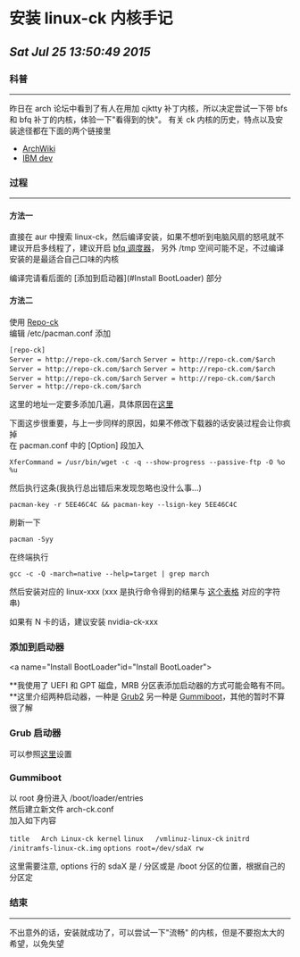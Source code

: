 # 安装 linux-ck 内核手记
## *Sat Jul 25 13:50:49 2015*

### 科普
******
昨日在 arch 论坛中看到了有人在用加 cjktty 补丁内核，所以决定尝试一下带 bfs 和 bfq 补丁的内核，体验一下"看得到的快"。
有关 ck 内核的历史，特点以及安装途径都在下面的两个链接里  
- [ArchWiki](http://www.ibm.com/developerworks/cn/linux/l-cn-bfs/)
- [IBM dev](https://wiki.archlinux.org/index.php/Linux-ck)

### 过程
******
#### **方法一**

直接在 aur 中搜索 linux-ck，然后编译安装，如果不想听到电脑风扇的怒吼就不建议开启多线程了，建议开启 [bfq 调度器](http://algo.ing.unimo.it/people/paolo/disk_sched/)，
另外 /tmp 空间可能不足，不过编译安装的是最适合自己口味的内核

编译完请看后面的 [添加到启动器](#Install BootLoader) 部分

#### **方法二**

使用 [Repo-ck](https://wiki.archlinux.org/index.php/Repo-ck)  
编辑 /etc/pacman.conf 添加

`[repo-ck]`							
`Server = http://repo-ck.com/$arch`
`Server = http://repo-ck.com/$arch`
`Server = http://repo-ck.com/$arch`
`Server = http://repo-ck.com/$arch`
`Server = http://repo-ck.com/$arch`
`Server = http://repo-ck.com/$arch`
`Server = http://repo-ck.com/$arch`

这里的地址一定要多添加几遍，具体原因在[这里](https://wiki.archlinux.org/index.php/Repo-ck#Downloads_interrupt_regularly)

下面这步很重要，与上一步同样的原因，如果不修改下载器的话安装过程会让你疯掉  
在 pacman.conf 中的 [Option] 段加入

`XferCommand = /usr/bin/wget -c -q --show-progress --passive-ftp -O %o %u`

然后执行这条(我执行总出错后来发现忽略也没什么事...)

`pacman-key -r 5EE46C4C && pacman-key --lsign-key 5EE46C4C`

刷新一下

`pacman -Syy`

在终端执行  

`gcc -c -Q -march=native --help=target | grep march`

然后安装对应的 linux-xxx (xxx 是执行命令得到的结果与 [这个表格](https://wiki.archlinux.org/index.php/Repo-ck#Selecting_the_correct_CPU_optimized_package) 对应的字符串)

如果有 N 卡的话，建议安装 nvidia-ck-xxx

### 添加到启动器
<a name="Install BootLoader"id="Install BootLoader"></a>

**我使用了 UEFI 和 GPT 磁盘，MRB 分区表添加启动器的方式可能会略有不同。**这里介绍两种启动器，一种是 [Grub2](#grub) 另一种是 [Gummiboot](#gummiboot)，其他的暂时不算很了解

### Grub 启动器
<a name="grub" id="grub"></a>
可以参照[这里](https://wiki.archlinux.org/index.php/Linux-ck#Boot_loader_and_Linux-ck)设置

### Gummiboot
<a name="gummiboot" id="gummiboot"></a>
以 root 身份进入 /boot/loader/entries  
然后建立新文件 arch-ck.conf  
加入如下内容  

`title   Arch Linux-ck kernel`
`linux   /vmlinuz-linux-ck`
`initrd  /initramfs-linux-ck.img`
`options root=/dev/sdaX rw`

这里需要注意, options 行的 sdaX 是 / 分区或是 /boot 分区的位置，根据自己的分区定

### 结束
******
不出意外的话，安装就成功了，可以尝试一下"流畅" 的内核，但是不要抱太大的希望，以免失望
